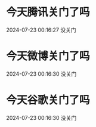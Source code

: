 # 今天腾讯关门了吗

2024-07-23 00:16:27 没关门

# 今天微博关门了吗

2024-07-23 00:16:30 没关门

# 今天谷歌关门了吗

2024-07-23 00:16:30 没关门

